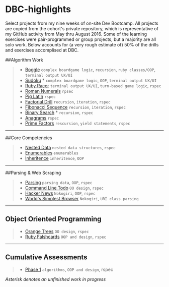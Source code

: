 # DBC-highlights
Select projects from my nine weeks of on-site Dev Bootcamp. All projects are copied from the cohort's private repository, which is representative of my GitHub activity from May thru August 2016. Some of the learning exercises were pair-programmed or group projects, but a majority are all solo work. Below accounts for (a very rough estimate of) 50% of the drills and exercises accomplised at DBC.

##Algorithm Work
>* [Boggle](./week-1/boggle) `complex boardgame logic`, `recursion`, `ruby classes/OOP`, `terminal output UX/UI`
>* [Sudoku](./week-1/sudoku) * `complex boardgame logic`, `OOP`, `terminal output UX/UI`
>* [Ruby Racer](./week-1/ruby_racer) `terminal output UX/UI`, `turn-based game logic`, `rspec`
>* [Roman Numerals](./week-1/roman_numerals) `rpsec`
>* [Pig Latin](./week-1/pig_latin) `rspec`
>* [Factorial Drill](./week-1/factorial_drill) `recursion`, `iteration`, `rspec`
>* [Fibonacci Sequence](./week-1/fibonacci) `recursion`, `iteration`, `rspec`
>* [Binary Search](./week-1/binary_search) * `recursion`, `rspec`
>* [Anagrams](./week-1/anagrams) `rspec`
>* [Prime Factors](./week-1/prime_factors) `rescursion`, `yield statements`, `rspec`
---

##Core Competencies
>* [Nested Data](./week-1/nested_arrays) `nested data structures`, `rspec`
>* [Enumerables](./week-1/basic_enumerables) `enumerables`
>* [Inheritence](./week-2/classical-inheritence) `inheritence`, `OOP`
---

##Parsing & Web Scraping
>* [Parsing](./week-2/parsing-data) `parsing data`, `OOP`, `rspec`
>* [Command Line Todo](./week-2/basic-todo) `OO design`, `rspec`
>* [Hacker News](./week-2/web-scraping) `Nokogiri`, `OOP`, `rspec`
>* [World's Simplest Browser](./week-2/browser) `Nokogiri`, `URI class parsing`
---

## Object Oriented Programming
>* [Orange Trees](./week-2/orange-trees-1) `OO design`, `rspec`
>* [Ruby Falshcards](./week-2/flashcards) `OOP and design`, `rspec`
---

## Cumulative Assessments
>* [Phase 1](./week-2/assessment) `algorithms`, `OOP and design`, rspec

*Asterisk denotes an unfinished work in progress*